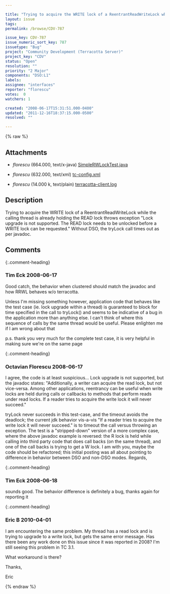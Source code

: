 ```yaml
---

title: "Trying to acquire the WRITE lock of a ReentrantReadWriteLock while already holding the READ lock, throws exception"
layout: issue
tags: 
permalink: /browse/CDV-787

issue_key: CDV-787
issue_numeric_sort_key: 787
issuetype: "Bug"
project: "Community Development (Terracotta Server)"
project_key: "CDV"
status: "Open"
resolution: ""
priority: "2 Major"
components: "DSO:L1"
labels: 
assignee: "interfaces"
reporter: "florescu"
votes:  0
watchers: 1

created: "2008-06-17T15:31:51.000-0400"
updated: "2011-12-16T18:37:15.000-0500"
resolved: ""

---
```




{% raw %}


## Attachments

* <em>florescu</em> (664.000, text/x-java) [SimpleRWLockTest.java](/attachments/CDV/CDV-787/SimpleRWLockTest.java)

* <em>florescu</em> (632.000, text/xml) [tc-config.xml](/attachments/CDV/CDV-787/tc-config.xml)

* <em>florescu</em> (14.000 k, text/plain) [terracotta-client.log](/attachments/CDV/CDV-787/terracotta-client.log)




## Description

<div markdown="1" class="description">

Trying to acquire the WRITE lock of a ReentrantReadWriteLock while the calling thread is already holding the READ lock throws exception "Lock upgrade is not supported. The READ lock needs to be unlocked before a WRITE lock can be requested." Without DSO, the tryLock call times out as per javadoc.

</div>

## Comments


{:.comment-heading}
### **Tim Eck** <span class="date">2008-06-17</span>

<div markdown="1" class="comment">

Good catch, the behavior when clustered should match the javadoc and how RRWL behaves w/o terracotta.

Unless I'm missing something however, application code that behaves like the test case (ie. lock upgrade within a thread) is guaranteed to block for time specified in the call to tryLock() and seems to be indicative of a bug in the application more than anything else. I can't think of where this sequence of calls by the same thread would be useful. Please enlighten me if I am wrong about that

p.s. thank you very much for the complete test case, it is very helpful in making sure we're on the same page

</div>


{:.comment-heading}
### **Octavian Florescu** <span class="date">2008-06-17</span>

<div markdown="1" class="comment">

I agree, the code is at least suspicious... Lock upgrade is not supported, but the javadoc states: "Additionally, a writer can acquire the read lock, but not vice-versa.  Among other applications, reentrancy can be useful when write locks are held during calls or callbacks to methods that perform reads under read locks.  If a reader tries to acquire the write lock it will never succeed."

tryLock never succeeds in this test-case, and the timeout avoids the deadlock; the current jdk behavior vis-a-vis "If a reader tries to acquire the write lock it will never succeed." is to timeout the call versus throwing an exception. The test is a "stripped-down" version of a more complex case, where the above javadoc example is reversed: the R lock is held while calling into third party code that does call backs (on the same thread), and one of the call backs is trying to get a W lock. I am with you, maybe the code should be refactored; this initial posting was all about pointing to difference in behavior between DSO and non-DSO modes. Regards, 



</div>


{:.comment-heading}
### **Tim Eck** <span class="date">2008-06-18</span>

<div markdown="1" class="comment">

sounds good. The behavior difference is definitely a bug, thanks again for reporting it

</div>


{:.comment-heading}
### **Eric B** <span class="date">2010-04-01</span>

<div markdown="1" class="comment">

I am encountering the same problem.  My thread has a read lock and is trying to upgrade to a write lock, but gets the same error message.  Has there been any work done on this issue since it was reported in 2008?  I'm still seeing this problem in TC 3.1.

What workaround is there?

Thanks,

Eric

</div>



{% endraw %}
